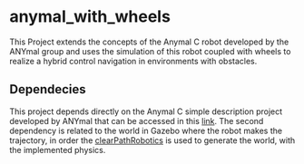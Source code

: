 # anymal_with_wheels
This Project extends the concepts of the Anymal C robot developed by the ANYmal group and uses the simulation of this robot coupled with wheels to realize a hybrid control navigation in environments with obstacles.

## Dependecies
This project depends directly on the Anymal C simple description project developed by ANYmal that can be accessed in this [link](https://github.com/ANYbotics/anymal_c_simple_description). The second dependency is related to the world in Gazebo where the robot makes the trajectory, in order the [clearPathRobotics](https://github.com/clearpathrobotics/cpr_gazebo) is used to generate the world, with the implemented physics.
